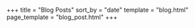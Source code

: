 +++
title = "Blog Posts"
sort_by = "date"
template = "blog.html"
page_template = "blog_post.html"
+++
